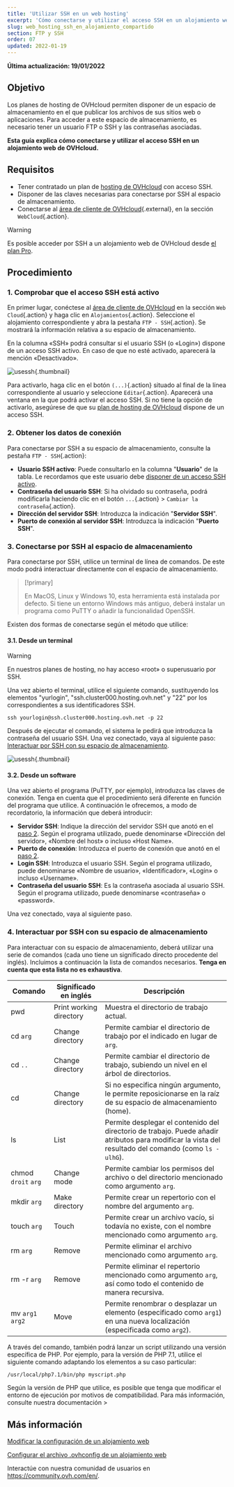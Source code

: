 ```yaml
---
title: 'Utilizar SSH en un web hosting'
excerpt: 'Cómo conectarse y utilizar el acceso SSH en un alojamiento web de OVHcloud'
slug: web_hosting_ssh_en_alojamiento_compartido
section: FTP y SSH
order: 07
updated: 2022-01-19
---
```


**Última actualización: 19/01/2022**

## Objetivo

Los planes de hosting de OVHcloud permiten disponer de un espacio de almacenamiento en el que publicar los archivos de sus sitios web o aplicaciones. Para acceder a este espacio de almacenamiento, es necesario tener un usuario FTP o SSH y las contraseñas asociadas.

**Esta guía explica cómo conectarse y utilizar el acceso SSH en un alojamiento web de OVHcloud.**

## Requisitos

- Tener contratado un plan de [hosting de OVHcloud](https://www.ovhcloud.com/es-es/web-hosting/) con acceso SSH.
- Disponer de las claves necesarias para conectarse por SSH al espacio de almacenamiento.
- Conectarse al [área de cliente de OVHcloud](https://www.ovh.com/auth/?action=gotomanager&from=https://www.ovh.es/&ovhSubsidiary=es){.external}, en la sección `WebCloud`{.action}.

> [!warning]
> 
> Es posible acceder por SSH a un alojamiento web de OVHcloud desde [el plan Pro](https://www.ovhcloud.com/es-es/web-hosting/compare/).

## Procedimiento

### 1\. Comprobar que el acceso SSH está activo <a name="sshcheck"></a>

En primer lugar, conéctese al [área de cliente de OVHcloud](https://www.ovh.com/auth/?action=gotomanager&from=https://www.ovh.es/&ovhSubsidiary=es) en la sección `Web Cloud`{.action} y haga clic en `Alojamientos`{.action}. Seleccione el alojamiento correspondiente y abra la pestaña `FTP - SSH`{.action}. Se mostrará la información relativa a su espacio de almacenamiento. 

En la columna «SSH» podrá consultar si el usuario SSH (o «Login») dispone de un acceso SSH activo. En caso de que no esté activado, aparecerá la mención «Desactivado».

![usessh](images/use-ssh-step1.png){.thumbnail}

Para activarlo, haga clic en el botón `(...)`{.action} situado al final de la línea correspondiente al usuario y seleccione `Editar`{.action}. Aparecerá una ventana en la que podrá activar el acceso SSH. Si no tiene la opción de activarlo, asegúrese de que su [plan de hosting de OVHcloud](https://www.ovhcloud.com/es-es/web-hosting/) dispone de un acceso SSH.

### 2\. Obtener los datos de conexión <a name="sshlogin"></a>

Para conectarse por SSH a su espacio de almacenamiento, consulte la pestaña `FTP - SSH`{.action}:

- **Usuario SSH activo**: Puede consultarlo en la columna "**Usuario**" de la tabla. Le recordamos que este usuario debe [disponer de un acceso SSH activo](#sshcheck).
- **Contraseña del usuario SSH**: Si ha olvidado su contraseña, podrá modificarla haciendo clic en el botón  `...`{.action} > `Cambiar la contraseña`{.action}.
- **Dirección del servidor SSH**: Introduzca la indicación "**Servidor SSH**".
- **Puerto de conexión al servidor SSH**: Introduzca la indicación "**Puerto SSH**".

### 3\. Conectarse por SSH al espacio de almacenamiento

Para conectarse por SSH, utilice un terminal de línea de comandos. De este modo podrá interactuar directamente con el espacio de almacenamiento. 

> [!primary]
>
> En MacOS, Linux y Windows 10, esta herramienta está instalada por defecto. Si tiene un entorno Windows más antiguo, deberá instalar un programa como PuTTY o añadir la funcionalidad OpenSSH.

Existen dos formas de conectarse según el método que utilice:

#### 3.1\. Desde un terminal

> [!warning]
> En nuestros planes de hosting, no hay acceso «root» o superusuario por SSH.

Una vez abierto el terminal, utilice el siguiente comando, sustituyendo los elementos "yurlogin", "ssh.cluster000.hosting.ovh.net" y "22" por los correspondientes a sus identificadores SSH. 

```ssh
ssh yourlogin@ssh.cluster000.hosting.ovh.net -p 22
```

Después de ejecutar el comando, el sistema le pedirá que introduzca la contraseña del usuario SSH. Una vez conectado, vaya al siguiente paso: [Interactuar por SSH con su espacio de almacenamiento](./#4-interactuar-por-ssh-con-su-espacio-de-almacenamiento).

![usessh](images/use-ssh-step3.png){.thumbnail}

#### 3.2\. Desde un software

Una vez abierto el programa (PuTTY, por ejemplo), introduzca las claves de conexión. Tenga en cuenta que el procedimiento será diferente en función del programa que utilice. A continuación le ofrecemos, a modo de recordatorio, la información que deberá introducir:

- **Servidor SSH**: Indique la dirección del servidor SSH que anotó en el [paso 2](#sshlogin). Según el programa utilizado, puede denominarse «Dirección del servidor», «Nombre del host» o incluso «Host Name».
- **Puerto de conexión**: Introduzca el puerto de conexión que anotó en el [paso 2](#sshlogin).
- **Login SSH**: Introduzca el usuario SSH. Según el programa utilizado, puede denominarse «Nombre de usuario», «Identificador», «Login» o incluso «Username».
- **Contraseña del usuario SSH**: Es la contraseña asociada al usuario SSH. Según el programa utilizado, puede denominarse «contraseña» o «password».

Una vez conectado, vaya al siguiente paso.

### 4\. Interactuar por SSH con su espacio de almacenamiento

Para interactuar con su espacio de almacenamiento, deberá utilizar una serie de comandos (cada uno tiene un significado directo procedente del inglés). Incluimos a continuación la lista de comandos necesarios. **Tenga en cuenta que esta lista no es exhaustiva**.

|Comando|Significado en inglés|Descripción| 
|---|---|---|
|pwd|Print working directory|Muestra el directorio de trabajo actual.| 
|cd `arg`|Change directory|Permite cambiar el directorio de trabajo por el indicado en lugar de `arg`.|
|cd `..`|Change directory|Permite cambiar el directorio de trabajo, subiendo un nivel en el árbol de directorios.|
|cd|Change directory|Si no especifica ningún argumento, le permite reposicionarse en la raíz de su espacio de almacenamiento (home).|
|ls|List|Permite desplegar el contenido del directorio de trabajo. Puede añadir atributos para modificar la vista del resultado del comando (como `ls -ulhG`).| 
|chmod `droit` `arg`|Change mode|Permite cambiar los permisos del archivo o del directorio mencionado como argumento `arg`.| 
|mkdir `arg`|Make directory|Permite crear un repertorio con el nombre del argumento `arg`.| 
|touch `arg`|Touch|Permite crear un archivo vacío, si todavía no existe, con el nombre mencionado como argumento `arg`.|
|rm `arg`|Remove|Permite eliminar el archivo mencionado como argumento `arg`.| 
|rm -r `arg`|Remove|Permite eliminar el repertorio mencionado como argumento `arg`, así como todo el contenido de manera recursiva.| 
|mv `arg1` `arg2`|Move|Permite renombrar o desplazar un elemento (especificado como `arg1`) en una nueva localización (especificada como `arg2`).| 

A través del comando, también podrá lanzar un script utilizando una versión específica de PHP. Por ejemplo, para la versión de PHP 7.1, utilice el siguiente comando adaptando los elementos a su caso particular:

```sh
/usr/local/php7.1/bin/php myscript.php
```

Según la versión de PHP que utilice, es posible que tenga que modificar el entorno de ejecución por motivos de compatibilidad. Para más información, consulte nuestra documentación >

## Más información

[Modificar la configuración de un alojamiento web](https://docs.ovh.com/es/hosting/cambiar_el_entorno_de_ejecucion_de_un_alojamiento/)

[Configurar el archivo .ovhconfig de un alojamiento web](https://docs.ovh.com/es/hosting/configurar-archivo-ovhconfig/)

Interactúe con nuestra comunidad de usuarios en <https://community.ovh.com/en/>.
